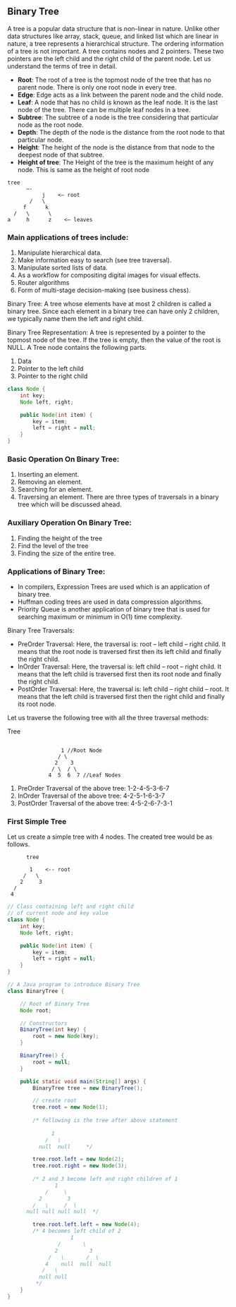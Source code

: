 ## Binary Tree

A tree is a popular data structure that is non-linear in nature. Unlike other data structures like array, stack, queue,
and linked list which are linear in nature, a tree represents a hierarchical structure. The ordering information of a
tree is not important. A tree contains nodes and 2 pointers. These two pointers are the left child and the right child
of the parent node. Let us understand the terms of tree in detail.

- **Root**: The root of a tree is the topmost node of the tree that has no parent node. There is only one root node in
  every tree.
- **Edge**: Edge acts as a link between the parent node and the child node.
- **Leaf**: A node that has no child is known as the leaf node. It is the last node of the tree. There can be multiple
  leaf nodes in a tree.
- **Subtree**: The subtree of a node is the tree considering that particular node as the root node.
- **Depth**: The depth of the node is the distance from the root node to that particular node.
- **Height**: The height of the node is the distance from that node to the deepest node of that subtree.
- **Height of tree**: The Height of the tree is the maximum height of any node. This is same as the height of root node

```
tree
      —-
           j    <– root
       /   \
     f      k  
  /   \      \
a     h      z    <– leaves
```

### Main applications of trees include:

1. Manipulate hierarchical data.
2. Make information easy to search (see tree traversal).
3. Manipulate sorted lists of data.
4. As a workflow for compositing digital images for visual effects.
5. Router algorithms
6. Form of multi-stage decision-making (see business chess).

Binary Tree: A tree whose elements have at most 2 children is called a binary tree. Since each element in a binary tree
can have only 2 children, we typically name them the left and right child.

Binary Tree Representation: A tree is represented by a pointer to the topmost node of the tree. If the tree is empty,
then the value of the root is NULL.
A Tree node contains the following parts.

1. Data
2. Pointer to the left child
3. Pointer to the right child

```java
class Node {
    int key;
    Node left, right;

    public Node(int item) {
        key = item;
        left = right = null;
    }
}
```

### Basic Operation On Binary Tree:

1. Inserting an element.
2. Removing an element.
3. Searching for an element.
4. Traversing an element. There are three types of traversals in a binary tree which will be discussed ahead.

### Auxiliary Operation On Binary Tree:

1. Finding the height of the tree
2. Find the level of the tree
3. Finding the size of the entire tree.

### Applications of Binary Tree:

- In compilers, Expression Trees are used which is an application of binary tree.
- Huffman coding trees are used in data compression algorithms.
- Priority Queue is another application of binary tree that is used for searching maximum or minimum in O(1) time
  complexity.

Binary Tree Traversals:

- PreOrder Traversal: Here, the traversal is: root – left child – right child. It means that the root node is traversed
  first then its left child and finally the right child.
- InOrder Traversal: Here, the traversal is: left child – root – right child. It means that the left child is traversed
  first then its root node and finally the right child.
- PostOrder Traversal: Here, the traversal is: left child – right child – root. It means that the left child is
  traversed first then the right child and finally its root node.

Let us traverse the following tree with all the three traversal methods:

Tree

```

                 1 //Root Node
                / \
               2    3
              / \  / \
             4  5  6  7 //Leaf Nodes

```

1. PreOrder Traversal of the above tree: 1-2-4-5-3-6-7
2. InOrder Traversal of the above tree: 4-2-5-1-6-3-7
3. PostOrder Traversal of the above tree: 4-5-2-6-7-3-1

### First Simple Tree

Let us create a simple tree with 4 nodes. The created tree would be as follows.

```
      tree
 
       1    <-- root
     /   \
    2     3  
  /   
 4
```

```java
// Class containing left and right child
// of current node and key value
class Node {
    int key;
    Node left, right;

    public Node(int item) {
        key = item;
        left = right = null;
    }
}

// A Java program to introduce Binary Tree
class BinaryTree {

    // Root of Binary Tree
    Node root;

    // Constructors
    BinaryTree(int key) {
        root = new Node(key);
    }

    BinaryTree() {
        root = null;
    }

    public static void main(String[] args) {
        BinaryTree tree = new BinaryTree();

        // create root
        tree.root = new Node(1);
 
        /* following is the tree after above statement
 
              1
            /   \
          null  null     */

        tree.root.left = new Node(2);
        tree.root.right = new Node(3);
 
        /* 2 and 3 become left and right children of 1
               1
            /     \
          2        3
        /   \     /  \
      null null null null  */

        tree.root.left.left = new Node(4);
        /* 4 becomes left child of 2
                    1
                /       \
               2          3
             /   \       /  \
            4    null  null  null
           /   \
          null null
         */
    }
}
```
